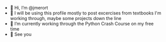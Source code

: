 - 👋 Hi, I’m @jmerort
- 👀 I will be using this profile mostly to post excercises from textbooks I'm working through, maybe some projects down the line 
- 🌱 I’m currently working through the Python Crash Course on my free time
- 🗿 See you

<!---

--->
